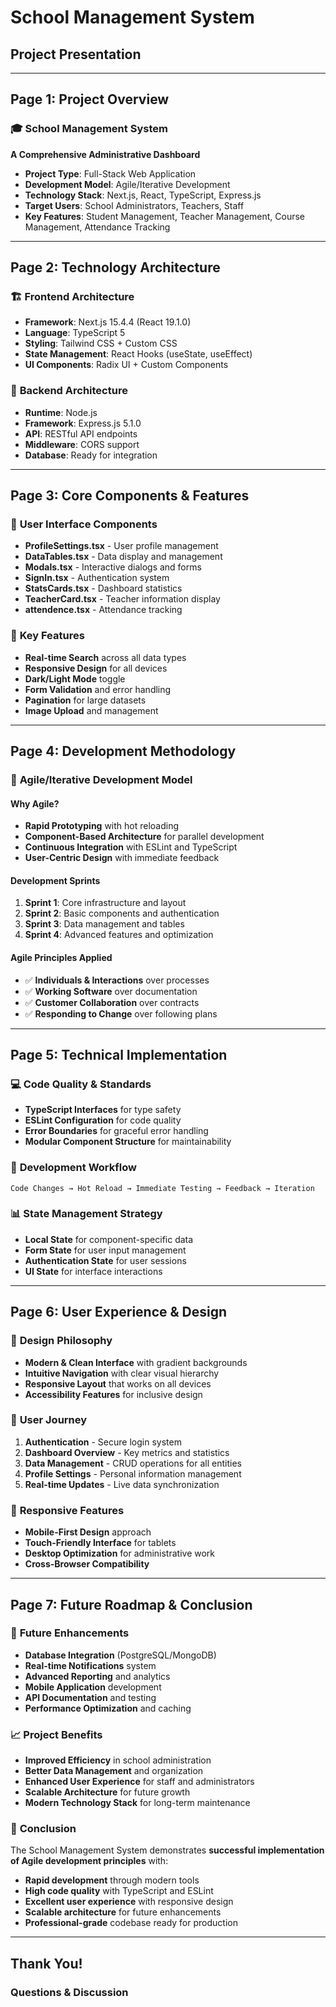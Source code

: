 # School Management System
## Project Presentation

---

## **Page 1: Project Overview**

### 🎓 **School Management System**
**A Comprehensive Administrative Dashboard**

- **Project Type**: Full-Stack Web Application
- **Development Model**: Agile/Iterative Development
- **Technology Stack**: Next.js, React, TypeScript, Express.js
- **Target Users**: School Administrators, Teachers, Staff
- **Key Features**: Student Management, Teacher Management, Course Management, Attendance Tracking

---

## **Page 2: Technology Architecture**

### 🏗️ **Frontend Architecture**
- **Framework**: Next.js 15.4.4 (React 19.1.0)
- **Language**: TypeScript 5
- **Styling**: Tailwind CSS + Custom CSS
- **State Management**: React Hooks (useState, useEffect)
- **UI Components**: Radix UI + Custom Components

### 🔧 **Backend Architecture**
- **Runtime**: Node.js
- **Framework**: Express.js 5.1.0
- **API**: RESTful API endpoints
- **Middleware**: CORS support
- **Database**: Ready for integration

---

## **Page 3: Core Components & Features**

### 📱 **User Interface Components**
- **ProfileSettings.tsx** - User profile management
- **DataTables.tsx** - Data display and management
- **Modals.tsx** - Interactive dialogs and forms
- **SignIn.tsx** - Authentication system
- **StatsCards.tsx** - Dashboard statistics
- **TeacherCard.tsx** - Teacher information display
- **attendence.tsx** - Attendance tracking

### 🎯 **Key Features**
- **Real-time Search** across all data types
- **Responsive Design** for all devices
- **Dark/Light Mode** toggle
- **Form Validation** and error handling
- **Pagination** for large datasets
- **Image Upload** and management

---

## **Page 4: Development Methodology**

### 🚀 **Agile/Iterative Development Model**

#### **Why Agile?**
- **Rapid Prototyping** with hot reloading
- **Component-Based Architecture** for parallel development
- **Continuous Integration** with ESLint and TypeScript
- **User-Centric Design** with immediate feedback

#### **Development Sprints**
1. **Sprint 1**: Core infrastructure and layout
2. **Sprint 2**: Basic components and authentication
3. **Sprint 3**: Data management and tables
4. **Sprint 4**: Advanced features and optimization

#### **Agile Principles Applied**
- ✅ **Individuals & Interactions** over processes
- ✅ **Working Software** over documentation
- ✅ **Customer Collaboration** over contracts
- ✅ **Responding to Change** over following plans

---

## **Page 5: Technical Implementation**

### 💻 **Code Quality & Standards**
- **TypeScript Interfaces** for type safety
- **ESLint Configuration** for code quality
- **Error Boundaries** for graceful error handling
- **Modular Component Structure** for maintainability

### 🔄 **Development Workflow**
```
Code Changes → Hot Reload → Immediate Testing → Feedback → Iteration
```

### 📊 **State Management Strategy**
- **Local State** for component-specific data
- **Form State** for user input management
- **Authentication State** for user sessions
- **UI State** for interface interactions

---

## **Page 6: User Experience & Design**

### 🎨 **Design Philosophy**
- **Modern & Clean Interface** with gradient backgrounds
- **Intuitive Navigation** with clear visual hierarchy
- **Responsive Layout** that works on all devices
- **Accessibility Features** for inclusive design

### 🎯 **User Journey**
1. **Authentication** - Secure login system
2. **Dashboard Overview** - Key metrics and statistics
3. **Data Management** - CRUD operations for all entities
4. **Profile Settings** - Personal information management
5. **Real-time Updates** - Live data synchronization

### 📱 **Responsive Features**
- **Mobile-First Design** approach
- **Touch-Friendly Interface** for tablets
- **Desktop Optimization** for administrative work
- **Cross-Browser Compatibility**

---

## **Page 7: Future Roadmap & Conclusion**

### 🚀 **Future Enhancements**
- **Database Integration** (PostgreSQL/MongoDB)
- **Real-time Notifications** system
- **Advanced Reporting** and analytics
- **Mobile Application** development
- **API Documentation** and testing
- **Performance Optimization** and caching

### 📈 **Project Benefits**
- **Improved Efficiency** in school administration
- **Better Data Management** and organization
- **Enhanced User Experience** for staff and administrators
- **Scalable Architecture** for future growth
- **Modern Technology Stack** for long-term maintenance

### 🎯 **Conclusion**
The School Management System demonstrates **successful implementation of Agile development principles** with:
- **Rapid development** through modern tools
- **High code quality** with TypeScript and ESLint
- **Excellent user experience** with responsive design
- **Scalable architecture** for future enhancements
- **Professional-grade** codebase ready for production

---

## **Thank You!**
### Questions & Discussion
